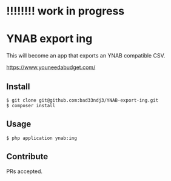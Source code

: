 # !!!!!!!! work in progress

# YNAB export ing

This will become an app that exports an YNAB compatible CSV. 

https://www.youneedabudget.com/

## Install

```
$ git clone git@github.com:bad33ndj3/YNAB-export-ing.git
$ composer install
```

## Usage

```
$ php application ynab:ing
```

## Contribute

PRs accepted.